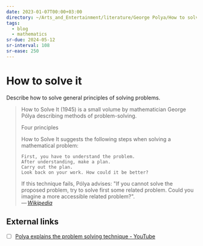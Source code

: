 ```yaml
---
date: 2023-01-07T00:00+03:00
directory: ~/Arts_and_Entertainment/literature/George Polya/How to solve it (2276)/
tags:
  - blog
  - mathematics
sr-due: 2024-05-12
sr-interval: 108
sr-ease: 250
---
```


# How to solve it

Describe how to solve general principles of solving problems.
&#10;<br>
> How to Solve It (1945) is a small volume by mathematician George Pólya
> describing methods of problem-solving.
>
> Four principles
>
> How to Solve It suggests the following steps when solving a mathematical problem:
>
>     First, you have to understand the problem.
>     After understanding, make a plan.
>     Carry out the plan.
>     Look back on your work. How could it be better?
>
> If this technique fails, Pólya advises: "If you cannot solve the proposed
> problem, try to solve first some related problem. Could you imagine a more
> accessible related problem?".\
> — <cite>[Wikipedia](https://en.wikipedia.org/wiki/How_to_Solve_It)</cite>

## External links

- [ ] [Polya explains the problem solving technique - YouTube](https://www.youtube.com/watch?v=h0gbw-Ur_do)
